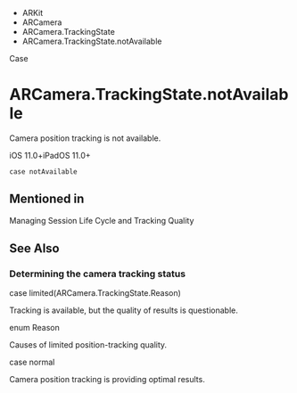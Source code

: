 

- ARKit
- ARCamera
- ARCamera.TrackingState
-  ARCamera.TrackingState.notAvailable 

Case

# ARCamera.TrackingState.notAvailable

Camera position tracking is not available.

iOS 11.0+iPadOS 11.0+

``` source
case notAvailable
```

## Mentioned in 

Managing Session Life Cycle and Tracking Quality

## See Also

### Determining the camera tracking status

case limited(ARCamera.TrackingState.Reason)

Tracking is available, but the quality of results is questionable.

enum Reason

Causes of limited position-tracking quality.

case normal

Camera position tracking is providing optimal results.

